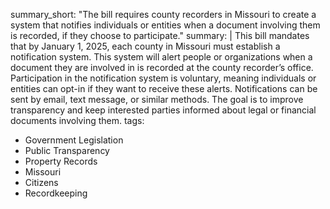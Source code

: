 summary_short: "The bill requires county recorders in Missouri to create a system that notifies individuals or entities when a document involving them is recorded, if they choose to participate."
summary: |
  This bill mandates that by January 1, 2025, each county in Missouri must establish a notification system. This system will alert people or organizations when a document they are involved in is recorded at the county recorder’s office. Participation in the notification system is voluntary, meaning individuals or entities can opt-in if they want to receive these alerts. Notifications can be sent by email, text message, or similar methods. The goal is to improve transparency and keep interested parties informed about legal or financial documents involving them.
tags:
  - Government Legislation
  - Public Transparency
  - Property Records
  - Missouri
  - Citizens
  - Recordkeeping
